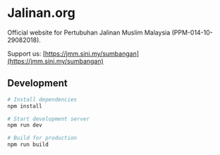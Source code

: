# Jalinan.org

Official website for Pertubuhan Jalinan Muslim Malaysia (PPM-014-10-29082018).

Support us: [https://jmm.sini.my/sumbangan](https://jmm.sini.my/sumbangan)

## Development

```bash
# Install dependencies
npm install

# Start development server
npm run dev

# Build for production
npm run build
```
